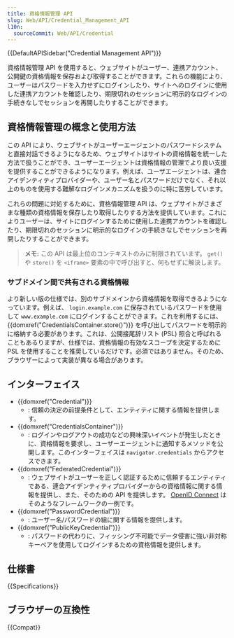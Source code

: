 ```yaml
---
title: 資格情報管理 API
slug: Web/API/Credential_Management_API
l10n:
  sourceCommit: Web/API/Credential
---
```


{{DefaultAPISidebar("Credential Management API")}}

資格情報管理 API を使用すると、ウェブサイトがユーザー、連携アカウント、公開鍵の資格情報を保存および取得することができます。これらの機能により、ユーザーはパスワードを入力せずにログインしたり、サイトへのログインに使用した連携アカウントを確認したり、期限切れのセッションに明示的なログインの手続きなしでセッションを再開したりすることができます。

## 資格情報管理の概念と使用方法

この API により、ウェブサイトがユーザーエージェントのパスワードシステムと直接対話できるようになるため、ウェブサイトはサイトの資格情報を統一した方法で扱うことができ、ユーザーエージェントは資格情報の管理でより良い支援を提供することができるようになります。例えば、ユーザエージェントは、連合アイデンティティプロバイダーや、ユーザー名とパスワードだけでなく、それ以上のものを使用する難解なログインメカニズムを扱うのに特に苦労しています。

これらの問題に対処するために、資格情報管理 API は、ウェブサイトがさまざまな種類の資格情報を保存したり取得したりする方法を提供しています。これによりユーザーは、サイトにログインするために使用した連携アカウントを確認したり、期限切れのセッションに明示的なログインの手続きなしでセッションを再開したりすることができます。

> **メモ:** この API は最上位のコンテキストのみに制限されています。 `get()` や `store()` を `<iframe>` 要素の中で呼び出すと、何もせずに解決します。

### サブドメイン間で共有される資格情報

より新しい版の仕様では、別のサブドメインから資格情報を取得できるようになっています。例えば、 `login.example.com` に保存されているパスワードを使用して `www.example.com` にログインすることができます。これを利用するには、{{domxref("CredentialsContainer.store()")}} を呼び出してパスワードを明示的に格納する必要があります。これは、公開接尾辞リスト (PSL) 照合と呼ばれることもあるりますが、仕様では、資格情報の有効なスコープを決定するために PSL を使用することを推奨しているだけです。必須ではありません。そのため、ブラウザーによって実装が異なる場合があります。

## インターフェイス

- {{domxref("Credential")}}
  - : 信頼の決定の前提条件として、エンティティに関する情報を提供します。
- {{domxref("CredentialsContainer")}}
  - : ログインやログアウトの成功などの興味深いイベントが発生したときに、資格情報を要求し、ユーザーエージェントに通知するメソッドを公開します。このインターフェイスは `navigator.credentials` からアクセスできます。
- {{domxref("FederatedCredential")}}
  - : ウェブサイトがユーザーを正しく認証するために信頼するエンティティである、連合アイデンティティプロバイダーからの資格情報に関する情報を提供し、また、そのための API を提供します。 [OpenID Connect](https://openid.net/developers/specs/) はそのようなフレームワークの一例です。
- {{domxref("PasswordCredential")}}
  - : ユーザー名/パスワードの組に関する情報を提供します。
- {{domxref("PublicKeyCredential")}}
  - : パスワードの代わりに、フィッシング不可能でデータ侵害に強い非対称キーペアを使用してログインするための資格情報を提供します。

## 仕様書

{{Specifications}}

## ブラウザーの互換性

{{Compat}}
